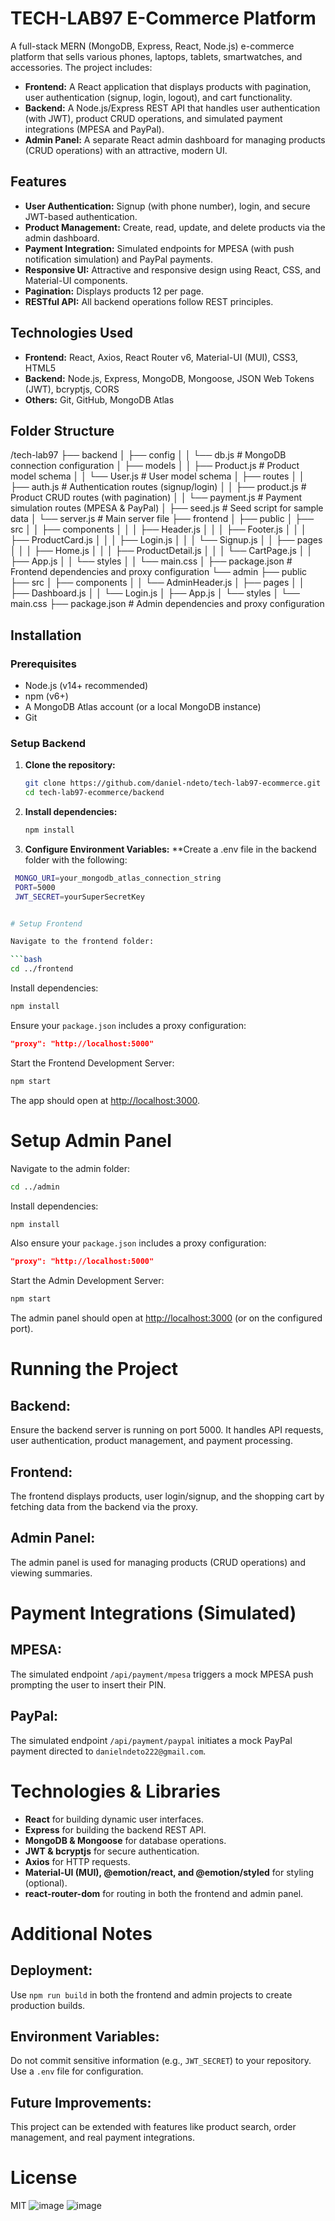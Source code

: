 # TECH-LAB97 E-Commerce Platform

A full-stack MERN (MongoDB, Express, React, Node.js) e-commerce platform that sells various phones, laptops, tablets, smartwatches, and accessories. The project includes:

- **Frontend:** A React application that displays products with pagination, user authentication (signup, login, logout), and cart functionality.
- **Backend:** A Node.js/Express REST API that handles user authentication (with JWT), product CRUD operations, and simulated payment integrations (MPESA and PayPal).
- **Admin Panel:** A separate React admin dashboard for managing products (CRUD operations) with an attractive, modern UI.

## Features

- **User Authentication:** Signup (with phone number), login, and secure JWT-based authentication.
- **Product Management:** Create, read, update, and delete products via the admin dashboard.
- **Payment Integration:** Simulated endpoints for MPESA (with push notification simulation) and PayPal payments.
- **Responsive UI:** Attractive and responsive design using React, CSS, and Material-UI components.
- **Pagination:** Displays products 12 per page.
- **RESTful API:** All backend operations follow REST principles.

## Technologies Used

- **Frontend:** React, Axios, React Router v6, Material-UI (MUI), CSS3, HTML5
- **Backend:** Node.js, Express, MongoDB, Mongoose, JSON Web Tokens (JWT), bcryptjs, CORS
- **Others:** Git, GitHub, MongoDB Atlas

## Folder Structure

/tech-lab97 ├── backend │ ├── config │ │ └── db.js # MongoDB connection configuration │ ├── models │ │ ├── Product.js # Product model schema │ │ └── User.js # User model schema │ ├── routes │ │ ├── auth.js # Authentication routes (signup/login) │ │ ├── product.js # Product CRUD routes (with pagination) │ │ └── payment.js # Payment simulation routes (MPESA & PayPal) │ ├── seed.js # Seed script for sample data │ └── server.js # Main server file ├── frontend │ ├── public │ ├── src │ │ ├── components │ │ │ ├── Header.js │ │ │ ├── Footer.js │ │ │ ├── ProductCard.js │ │ │ ├── Login.js │ │ │ └── Signup.js │ │ ├── pages │ │ │ ├── Home.js │ │ │ ├── ProductDetail.js │ │ │ └── CartPage.js │ │ ├── App.js │ │ └── styles │ │ └── main.css │ ├── package.json # Frontend dependencies and proxy configuration └── admin ├── public ├── src │ ├── components │ │ └── AdminHeader.js │ ├── pages │ │ ├── Dashboard.js │ │ └── Login.js │ ├── App.js │ └── styles │ └── main.css ├── package.json # Admin dependencies and proxy configuration


## Installation

### Prerequisites

- Node.js (v14+ recommended)
- npm (v6+)
- A MongoDB Atlas account (or a local MongoDB instance)
- Git

### Setup Backend

1. **Clone the repository:**

   ```bash
   git clone https://github.com/daniel-ndeto/tech-lab97-ecommerce.git
   cd tech-lab97-ecommerce/backend

2. **Install dependencies:**
    ```bash
    npm install


3. **Configure Environment Variables:**
**Create a .env file in the backend folder with the following:
  ```bash
   MONGO_URI=your_mongodb_atlas_connection_string
   PORT=5000
   JWT_SECRET=yourSuperSecretKey
 

 # Setup Frontend

Navigate to the frontend folder:

```bash
cd ../frontend
```

Install dependencies:

```bash
npm install
```

Ensure your `package.json` includes a proxy configuration:

```json
"proxy": "http://localhost:5000"
```

Start the Frontend Development Server:

```bash
npm start
```

The app should open at [http://localhost:3000](http://localhost:3000).

# Setup Admin Panel

Navigate to the admin folder:

```bash
cd ../admin
```

Install dependencies:

```bash
npm install
```

Also ensure your `package.json` includes a proxy configuration:

```json
"proxy": "http://localhost:5000"
```

Start the Admin Development Server:

```bash
npm start
```

The admin panel should open at [http://localhost:3000](http://localhost:3000) (or on the configured port).

# Running the Project

## Backend:
Ensure the backend server is running on port 5000. It handles API requests, user authentication, product management, and payment processing.

## Frontend:
The frontend displays products, user login/signup, and the shopping cart by fetching data from the backend via the proxy.

## Admin Panel:
The admin panel is used for managing products (CRUD operations) and viewing summaries.

# Payment Integrations (Simulated)

## MPESA:
The simulated endpoint `/api/payment/mpesa` triggers a mock MPESA push prompting the user to insert their PIN.

## PayPal:
The simulated endpoint `/api/payment/paypal` initiates a mock PayPal payment directed to `danielndeto222@gmail.com`.

# Technologies & Libraries

- **React** for building dynamic user interfaces.
- **Express** for building the backend REST API.
- **MongoDB & Mongoose** for database operations.
- **JWT & bcryptjs** for secure authentication.
- **Axios** for HTTP requests.
- **Material-UI (MUI), @emotion/react, and @emotion/styled** for styling (optional).
- **react-router-dom** for routing in both the frontend and admin panel.

# Additional Notes

## Deployment:
Use `npm run build` in both the frontend and admin projects to create production builds.

## Environment Variables:
Do not commit sensitive information (e.g., `JWT_SECRET`) to your repository. Use a `.env` file for configuration.

## Future Improvements:
This project can be extended with features like product search, order management, and real payment integrations.

# License
MIT 
![image](https://github.com/user-attachments/assets/c38c7769-a4dd-40f0-9b40-fe1b0b69ea75)
![image](https://github.com/user-attachments/assets/e5b6ca2b-1d91-45bc-8246-5c2b9e80e145)


